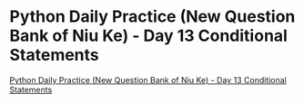 # Python Daily Practice (New Question Bank of Niu Ke) - Day 13 Conditional Statements
[Python Daily Practice (New Question Bank of Niu Ke) - Day 13 Conditional Statements](https://aiwithcloud.com/2022/09/16/python_daily_practice_new_question_bank_of_niu_ke___day_13_conditional_statements/)